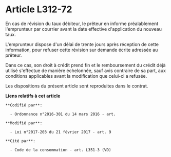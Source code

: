 # Article L312-72

En cas de révision du taux débiteur, le prêteur en informe préalablement l'emprunteur par courrier avant la date effective
d'application du nouveau taux.

L'emprunteur dispose d'un délai de trente jours après réception de cette information, pour refuser cette révision sur demande
écrite adressée au prêteur.

Dans ce cas, son droit à crédit prend fin et le remboursement du crédit déjà utilisé s'effectue de manière échelonnée, sauf
avis contraire de sa part, aux conditions applicables avant la modification que celui-ci a refusée.

Les dispositions du présent article sont reproduites dans le contrat.

**Liens relatifs à cet article**

	**Codifié par**:

	  - Ordonnance n°2016-301 du 14 mars 2016 - art.

	**Modifié par**:

	  - Loi n°2017-203 du 21 février 2017 - art. 9

	**Cité par**:

	  - Code de la consommation - art. L351-3 (VD)
